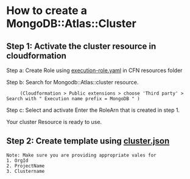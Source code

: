 # How to create a MongoDB::Atlas::Cluster 

## Step 1: Activate the cluster resource in cloudformation
   Step a: Create Role using [execution-role.yaml](https://github.com/mongodb/mongodbatlas-cloudformation-resources/blob/master/examples/execution-role.yaml) in CFN resources folder

   Step b: Search for Mongodb::Atlas::cluster resource.

         (Cloudformation > Public extensions > choose 'Third party' > Search with " Execution name prefix = MongoDB " )
   Step c: Select and activate
         Enter the RoleArn that is created in step 1.

   Your cluster Resource is ready to use.

## Step 2: Create template using [cluster.json](project-cluster.json)
    Note: Make sure you are providing appropriate vales for 
    1. OrgId
    2. ProjectName
    3. Clustername
